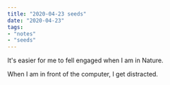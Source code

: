 ```yaml
---
title: "2020-04-23 seeds"
date: "2020-04-23"
tags:
- "notes"
- "seeds"
---
```


It's easier for me to fell engaged when I am in Nature.

When I am in front of the computer, I get distracted.